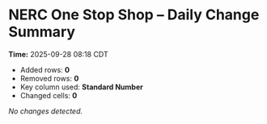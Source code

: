 # NERC One Stop Shop – Daily Change Summary
**Time:** 2025-09-28 08:18 CDT

- Added rows: **0**
- Removed rows: **0**
- Key column used: **Standard Number**
- Changed cells: **0**

_No changes detected._